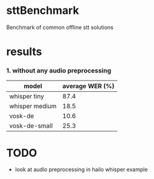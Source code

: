 # sttBenchmark
Benchmark of common offline stt solutions

# results
### 1. without any audio preprocessing
model|average WER (%)
---|---
whisper tiny|87.4
whisper medium|18.5
vosk-de|10.6
vosk-de-small|25.3

# TODO
- look at audio preprocessing in hailo whisper example
